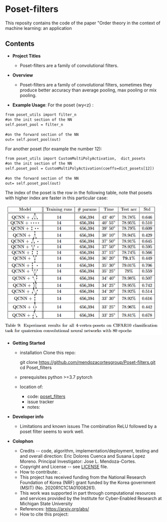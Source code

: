 # Poset-filters

This reposity contains the code of the paper "Order theory in the context of machine learning: an application

## Contents


* **Project Titles**
  - Poset-filters are a family of convolutional filters.

* **Overview**
  - Poset-filters are a family of convolutional filters, sometimes they produce better accuracy than average pooling, max pooling or mix pooling.

    
 
* **Example Usage**: 
For the poset {w<x>y<z} :
```#python
from poset_utils import filter_n 
#on the init section of the NN
self.poset_pool = filter_n

#on the forward section of the NN
out= self.poset_pool(out)
```
   
For another poset (for example the number 12):
```#python
from poset_utils import CustomMultiPolyActivation,  dict_posets
#on the init section of the NN
self.poset_pool = CustomMultiPolyActivation(coeffs=dict_posets[12])

#on the forward section of the NN
out= self.poset_pool(out)
```

The index of the poset is the row in the following table, note that posets with higher index are faster in this particular case:

  ![standart](img/table.png)


* **Getting Started**
  - installation
    Clone this repo:
 
    git clone https://github.com/mendozacortesgroup/Poset-filters.git
    cd Poset_filters
  - prerequisites
    python >=3.7
    pytorch

  - location of:
    - code: [poset_filters](somelink)
    - issue tracker
    - notes:



* **Developer info**
  - Limitations and known issues
    The combination ReLU followed by a poset filter seems to work well.

* **Colophon**
  - Credits -- code, algorithm, implementation/deployment, testing and and overall direction: Eric Dolores Cuenca and Susana Lopez Moreno. Principal Investigator: Jose L. Mendoza-Cortes.  
  - Copyright and License -- see [LICENSE](somefile) file.
  - How to contribute: .
  - This project has received funding from the National Research Foundation of Korea (NRF) grant funded by the Korea government (MSIT) (No. 2020R1C1C1A01008261).
  - This work was supported in part through computational resources and services provided by the Institute for Cyber-Enabled Research at Michigan State University
  - References:  https://arxiv.org/abs/
  - How to cite this project:


